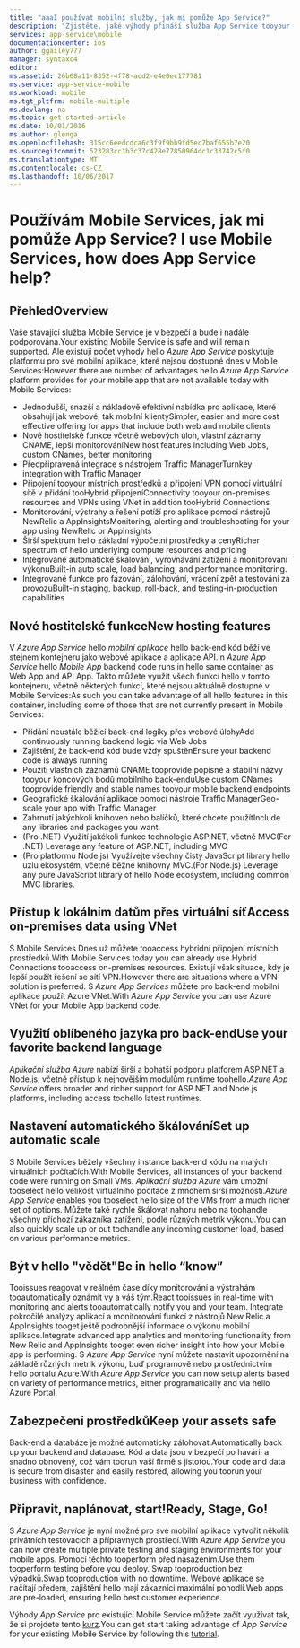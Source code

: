 ```yaml
---
title: "aaaI používat mobilní služby, jak mi pomůže App Service?"
description: "Zjistěte, jaké výhody přináší služba App Service tooyour existující projekty Mobile Services."
services: app-service\mobile
documentationcenter: ios
author: ggailey777
manager: syntaxc4
editor: 
ms.assetid: 26b68a11-8352-4f78-acd2-e4e0ec177781
ms.service: app-service-mobile
ms.workload: mobile
ms.tgt_pltfrm: mobile-multiple
ms.devlang: na
ms.topic: get-started-article
ms.date: 10/01/2016
ms.author: glenga
ms.openlocfilehash: 315cc6eedcdca6c3f9f9bb9fd5ec7baf655b7e20
ms.sourcegitcommit: 523283cc1b3c37c428e77850964dc1c33742c5f0
ms.translationtype: MT
ms.contentlocale: cs-CZ
ms.lasthandoff: 10/06/2017
---
```

# <span data-ttu-id="e153e-103"><a name="getting-started"></a>Používám Mobile Services, jak mi pomůže App Service?</span><span class="sxs-lookup"><span data-stu-id="e153e-103"><a name="getting-started"> </a>I use Mobile Services, how does App Service help?</span></span>
## <a name="overview"></a><span data-ttu-id="e153e-104">Přehled</span><span class="sxs-lookup"><span data-stu-id="e153e-104">Overview</span></span>
<span data-ttu-id="e153e-105">Vaše stávající služba Mobile Service je v bezpečí a bude i nadále podporována.</span><span class="sxs-lookup"><span data-stu-id="e153e-105">Your existing Mobile Service is safe and will remain supported.</span></span> <span data-ttu-id="e153e-106">Ale existují počet výhody hello *Azure App Service* poskytuje platformu pro své mobilní aplikace, které nejsou dostupné dnes v Mobile Services:</span><span class="sxs-lookup"><span data-stu-id="e153e-106">However there are number of advantages hello *Azure App Service* platform provides for your mobile app that are not available today with Mobile Services:</span></span>

* <span data-ttu-id="e153e-107">Jednodušší, snazší a nákladově efektivní nabídka pro aplikace, které obsahují jak webové, tak mobilní klienty</span><span class="sxs-lookup"><span data-stu-id="e153e-107">Simpler, easier and more cost effective offering for apps that include both web and mobile clients</span></span>
* <span data-ttu-id="e153e-108">Nové hostitelské funkce včetně webových úloh, vlastní záznamy CNAME, lepší monitorování</span><span class="sxs-lookup"><span data-stu-id="e153e-108">New host features including Web Jobs, custom CNames, better monitoring</span></span>
* <span data-ttu-id="e153e-109">Předpřipravená integrace s nástrojem Traffic Manager</span><span class="sxs-lookup"><span data-stu-id="e153e-109">Turnkey integration with Traffic Manager</span></span>
* <span data-ttu-id="e153e-110">Připojení tooyour místních prostředků a připojení VPN pomocí virtuální sítě v přidání tooHybrid připojení</span><span class="sxs-lookup"><span data-stu-id="e153e-110">Connectivity tooyour on-premises resources and VPNs using VNet in addition tooHybrid Connections</span></span>
* <span data-ttu-id="e153e-111">Monitorování, výstrahy a řešení potíží pro aplikace pomocí nástrojů NewRelic a AppInsights</span><span class="sxs-lookup"><span data-stu-id="e153e-111">Monitoring, alerting and  troubleshooting for your app using NewRelic or AppInsights</span></span>
* <span data-ttu-id="e153e-112">Širší spektrum hello základní výpočetní prostředky a ceny</span><span class="sxs-lookup"><span data-stu-id="e153e-112">Richer spectrum of hello underlying compute resources and pricing</span></span>
* <span data-ttu-id="e153e-113">Integrované automatické škálování, vyrovnávání zatížení a monitorování výkonu</span><span class="sxs-lookup"><span data-stu-id="e153e-113">Built-in auto scale, load balancing, and performance monitoring.</span></span>
* <span data-ttu-id="e153e-114">Integrované funkce pro fázování, zálohování, vrácení zpět a testování za provozu</span><span class="sxs-lookup"><span data-stu-id="e153e-114">Built-in staging, backup, roll-back, and testing-in-production capabilities</span></span>

## <a name="new-hosting-features"></a><span data-ttu-id="e153e-115">Nové hostitelské funkce</span><span class="sxs-lookup"><span data-stu-id="e153e-115">New hosting features</span></span>
<span data-ttu-id="e153e-116">V *Azure App Service* hello *mobilní aplikace* hello back-end kód běží ve stejném kontejneru jako webové aplikace a aplikace API.</span><span class="sxs-lookup"><span data-stu-id="e153e-116">In *Azure App Service* hello *Mobile App* backend code runs in hello same container as Web App and API App.</span></span> <span data-ttu-id="e153e-117">Takto můžete využít všech funkcí hello v tomto kontejneru, včetně některých funkcí, které nejsou aktuálně dostupné v Mobile Services:</span><span class="sxs-lookup"><span data-stu-id="e153e-117">As such you can take advantage of all hello features in this container, including some of those that are not currently present in Mobile Services:</span></span>

* <span data-ttu-id="e153e-118">Přidání neustále běžící back-end logiky přes webové úlohy</span><span class="sxs-lookup"><span data-stu-id="e153e-118">Add continuously running backend logic via Web Jobs</span></span>
* <span data-ttu-id="e153e-119">Zajištění, že back-end kód bude vždy spuštěn</span><span class="sxs-lookup"><span data-stu-id="e153e-119">Ensure your backend code is always running</span></span>
* <span data-ttu-id="e153e-120">Použití vlastních záznamů CNAME tooprovide popisné a stabilní názvy tooyour koncových bodů mobilního back-endu</span><span class="sxs-lookup"><span data-stu-id="e153e-120">Use custom CNames tooprovide friendly and stable names tooyour mobile backend endpoints</span></span>
* <span data-ttu-id="e153e-121">Geografické škálování aplikace pomocí nástroje Traffic Manager</span><span class="sxs-lookup"><span data-stu-id="e153e-121">Geo-scale your app with Traffic Manager</span></span>
* <span data-ttu-id="e153e-122">Zahrnutí jakýchkoli knihoven nebo balíčků, které chcete použít</span><span class="sxs-lookup"><span data-stu-id="e153e-122">Include any libraries and packages you want.</span></span>
* <span data-ttu-id="e153e-123">(Pro .NET) Využití jakékoli funkce technologie ASP.NET, včetně MVC</span><span class="sxs-lookup"><span data-stu-id="e153e-123">(For .NET) Leverage any feature of ASP.NET, including MVC</span></span>
* <span data-ttu-id="e153e-124">(Pro platformu Node.js) Využívejte všechny čistý JavaScript library hello uzlu ekosystém, včetně běžné knihovny MVC.</span><span class="sxs-lookup"><span data-stu-id="e153e-124">(For Node.js) Leverage any pure JavaScript library of hello Node ecosystem, including common MVC libraries.</span></span>

## <a name="access-on-premises-data-using-vnet"></a><span data-ttu-id="e153e-125">Přístup k lokálním datům přes virtuální síť</span><span class="sxs-lookup"><span data-stu-id="e153e-125">Access on-premises data using VNet</span></span>
<span data-ttu-id="e153e-126">S Mobile Services Dnes už můžete tooaccess hybridní připojení místních prostředků.</span><span class="sxs-lookup"><span data-stu-id="e153e-126">With Mobile Services today you can already use Hybrid Connections tooaccess on-premises resources.</span></span> <span data-ttu-id="e153e-127">Existují však situace, kdy je lepší použít řešení se sítí VPN.</span><span class="sxs-lookup"><span data-stu-id="e153e-127">However there are situations where a VPN solution is preferred.</span></span> <span data-ttu-id="e153e-128">S *Azure App Services* můžete pro back-end mobilní aplikace použít Azure VNet.</span><span class="sxs-lookup"><span data-stu-id="e153e-128">With *Azure App Service* you can use Azure VNet for your Mobile App backend code.</span></span>

## <a name="use-your-favorite-backend-language"></a><span data-ttu-id="e153e-129">Využití oblíbeného jazyka pro back-end</span><span class="sxs-lookup"><span data-stu-id="e153e-129">Use your favorite backend language</span></span>
<span data-ttu-id="e153e-130">*Aplikační služba Azure* nabízí širší a bohatší podporu platforem ASP.NET a Node.js, včetně přístup k nejnovějším modulům runtime toohello.</span><span class="sxs-lookup"><span data-stu-id="e153e-130">*Azure App Service* offers broader and richer support for ASP.NET and Node.js platforms, including access toohello latest runtimes.</span></span>

## <a name="set-up-automatic-scale"></a><span data-ttu-id="e153e-131">Nastavení automatického škálování</span><span class="sxs-lookup"><span data-stu-id="e153e-131">Set up automatic scale</span></span>
<span data-ttu-id="e153e-132">S Mobile Services běžely všechny instance back-end kódu na malých virtuálních počítačích.</span><span class="sxs-lookup"><span data-stu-id="e153e-132">With Mobile Services, all instances of your backend code were running on Small VMs.</span></span> <span data-ttu-id="e153e-133">*Aplikační služba Azure* vám umožní tooselect hello velikost virtuálního počítače z mnohem širší možnosti.</span><span class="sxs-lookup"><span data-stu-id="e153e-133">*Azure App Service* enables you tooselect hello size of the VMs from a much richer set of options.</span></span> <span data-ttu-id="e153e-134">Můžete také rychle škálovat nahoru nebo na toohandle všechny příchozí zákazníka zatížení, podle různých metrik výkonu.</span><span class="sxs-lookup"><span data-stu-id="e153e-134">You can also  quickly scale up or out toohandle any incoming customer load, based on various performance metrics.</span></span>

## <a name="be-in-hello-know"></a><span data-ttu-id="e153e-135">Být v hello "vědět"</span><span class="sxs-lookup"><span data-stu-id="e153e-135">Be in hello “know”</span></span>
<span data-ttu-id="e153e-136">Tooissues reagovat v reálném čase díky monitorování a výstrahám tooautomatically oznámit vy a váš tým.</span><span class="sxs-lookup"><span data-stu-id="e153e-136">React tooissues in real-time with monitoring and alerts tooautomatically notify you and your team.</span></span> <span data-ttu-id="e153e-137">Integrate pokročilé analýzy aplikací a monitorování funkcí z nástrojů New Relic a AppInsights tooget ještě podrobnější informace o výkonu mobilní aplikace.</span><span class="sxs-lookup"><span data-stu-id="e153e-137">Integrate advanced app analytics and monitoring functionality from New Relic and AppInsights tooget even richer insight into how your Mobile app is performing.</span></span> <span data-ttu-id="e153e-138">S *Azure App Service* nyní můžete nastavit upozornění na základě různých metrik výkonu, buď programově nebo prostřednictvím hello portálu Azure.</span><span class="sxs-lookup"><span data-stu-id="e153e-138">With *Azure App Service* you can now setup alerts based on variety of performance metrics, either programatically and via hello Azure Portal.</span></span>

## <a name="keep-your-assets-safe"></a><span data-ttu-id="e153e-139">Zabezpečení prostředků</span><span class="sxs-lookup"><span data-stu-id="e153e-139">Keep your assets safe</span></span>
<span data-ttu-id="e153e-140">Back-end a databáze je možné automaticky zálohovat.</span><span class="sxs-lookup"><span data-stu-id="e153e-140">Automatically back up your backend and database.</span></span> <span data-ttu-id="e153e-141">Kód a data jsou v bezpečí po havárii a snadno obnovený, což vám toorun vaší firmě s jistotou.</span><span class="sxs-lookup"><span data-stu-id="e153e-141">Your code and data is secure from disaster and easily restored, allowing you toorun your business with confidence.</span></span>

## <a name="ready-stage-go"></a><span data-ttu-id="e153e-142">Připravit, naplánovat, start!</span><span class="sxs-lookup"><span data-stu-id="e153e-142">Ready, Stage, Go!</span></span>
<span data-ttu-id="e153e-143">S *Azure App Service* je nyní možné pro své mobilní aplikace vytvořit několik privátních testovacích a přípravných prostředí.</span><span class="sxs-lookup"><span data-stu-id="e153e-143">With *Azure App Service* you can now create multiple private testing and staging environments for your mobile apps.</span></span> <span data-ttu-id="e153e-144">Pomocí těchto tooperform před nasazením.</span><span class="sxs-lookup"><span data-stu-id="e153e-144">Use them tooperform testing before you deploy.</span></span> <span data-ttu-id="e153e-145">Swap tooproduction bez výpadků.</span><span class="sxs-lookup"><span data-stu-id="e153e-145">Swap tooproduction with no downtime.</span></span> <span data-ttu-id="e153e-146">Webové aplikace se načítají předem, zajištění hello mají zákazníci maximální pohodlí.</span><span class="sxs-lookup"><span data-stu-id="e153e-146">Web apps are pre-loaded, ensuring hello best customer experience.</span></span>

<span data-ttu-id="e153e-147">Výhody *App Service* pro existující Mobile Service můžete začít využívat tak, že si projdete tento [kurz](app-service-mobile-migrating-from-mobile-services.md).</span><span class="sxs-lookup"><span data-stu-id="e153e-147">You can get start taking advantage of *App Service* for your existing Mobile Service by following this [tutorial](app-service-mobile-migrating-from-mobile-services.md).</span></span>

